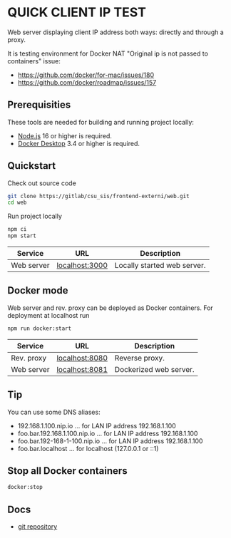 # QUICK CLIENT IP TEST

Web server displaying client IP address
both ways: directly and through a proxy.

It is testing environment for Docker NAT "Original ip is not passed to containers" issue:
- https://github.com/docker/for-mac/issues/180
- https://github.com/docker/roadmap/issues/157

## Prerequisities

These tools are needed for building and running project locally:

- [Node.js](https://nodejs.org/) 16 or higher is required.
- [Docker Desktop](https://docs.docker.com/get-docker/) 3.4 or higher is required.

## Quickstart

Check out source code

```bash
git clone https://gitlab/csu_sis/frontend-externi/web.git
cd web
```

Run project locally

```bash
npm ci
npm start
```
| Service    | URL                                      | Description                 |
|------------|------------------------------------------|-----------------------------|
| Web server | [localhost:3000](http://localhost:3000/) | Locally started web server. |

## Docker mode

Web server and rev. proxy can be deployed as Docker containers.
For deployment at localhost run

```bash
npm run docker:start
```

| Service    | URL                                      | Description            |
|------------|------------------------------------------|------------------------|
| Rev. proxy | [localhost:8080](http://localhost:8080/) | Reverse proxy.         |
| Web server | [localhost:8081](http://localhost:8081/) | Dockerized web server. |

## Tip

You can use some DNS aliases:
- 192.168.1.100.nip.io ... for LAN IP address 192.168.1.100 
- foo.bar.192.168.1.100.nip.io ... for LAN IP address 192.168.1.100 
- foo.bar.192-168-1-100.nip.io ... for LAN IP address 192.168.1.100 
- foo.bar.localhost ... for localhost (127.0.0.1 or ::1) 

## Stop all Docker containers

```bash
docker:stop
```

## Docs

- [git repository](https://github.com/JaroslavSoldat/your-ip)
